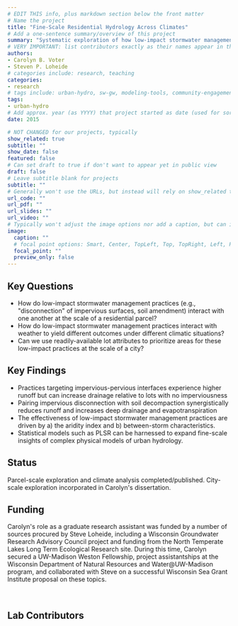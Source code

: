 ```yaml
---
# EDIT THIS info, plus markdown section below the front matter
# Name the project
title: "Fine-Scale Residential Hydrology Across Climates"
# Add a one-sentence summary/overview of this project
summary: "Systematic exploration of how low-impact stormwater management practices interact with one another and with climate, with insights for optimizing management"
# VERY IMPORTANT: list contributors exactly as their names appear in the person's Author page (e.g., Carolyn B. Voter, Rachel Zobel)
authors:
- Carolyn B. Voter
- Steven P. Loheide
# categories include: research, teaching
categories:
- research
# tags include: urban-hydro, sw-gw, modeling-tools, community-engagement
tags:
- urban-hydro
# Add approx. year (as YYYY) that project started as date (used for sorting)
date: 2015

# NOT CHANGED for our projects, typically
show_related: true
subtitle: ""
show_date: false
featured: false
# Can set draft to true if don't want to appear yet in public view
draft: false
# Leave subtitle blank for projects
subtitle: ""
# Generally won't use the URLs, but instead will rely on show_related true to display related publications and presentations. However, exceptions may occur (e.g., CSLS video).
url_code: ""
url_pdf: ""
url_slides: ""
url_video: ""
# Typically won't adjust the image options nor add a caption, but can if needed.
image:
  caption: ""
  # focal point options: Smart, Center, TopLeft, Top, TopRight, Left, Right, BottomLeft, Bottom, BottomRight
  focal_point: ""
  preview_only: false
---
```

## Key Questions
- How do low-impact stormwater management practices (e.g., "disconnection" of impervious surfaces, soil amendment) interact with one another at the scale of a residential parcel?
- How do low-impact stormwater management practices interact with weather to yield different outcomes under different climatic situations?
- Can we use readily-available lot attributes to prioritize areas for these low-impact practices at the scale of a city? 

## Key Findings
- Practices targeting impervious-pervious interfaces experience higher runoff but can increase drainage relative to lots with no imperviousness
- Pairing impervious disconnection with soil decompaction synergistically reduces runoff and increases deep drainage and evapotranspiration
- The effectiveness of low-impact stormwater management practices are driven by a) the aridity index and b) between-storm characteristics.
- Statistical models such as PLSR can be harnessed to expand fine-scale insights of complex physical models of urban hydrology.

## Status
Parcel-scale exploration and climate analysis completed/published. City-scale exploration incorporated in Carolyn's dissertation. 

## Funding
Carolyn's role as a graduate research assistant was funded by a number of sources procured by Steve Loheide, including a Wisconsin Groundwater Research Advisory Council project and funding from the North Temperate Lakes Long Term Ecological Research site. During this time, Carolyn secured a UW-Madison Weston Fellowship, project assistantships at the Wisconsin Department of Natural Resources and Water@UW-Madison program, and collaborated with Steve on a successful Wisconsin Sea Grant Institute proposal on these topics.

<br>

## Lab Contributors

